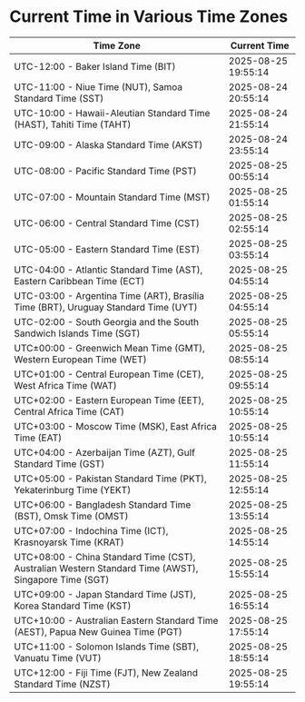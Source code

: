 # Current Time in Various Time Zones

| Time Zone | Current Time |
|-----------|--------------|
| UTC-12:00 - Baker Island Time (BIT) | 2025-08-25 19:55:14 |
| UTC-11:00 - Niue Time (NUT), Samoa Standard Time (SST) | 2025-08-24 20:55:14 |
| UTC-10:00 - Hawaii-Aleutian Standard Time (HAST), Tahiti Time (TAHT) | 2025-08-24 21:55:14 |
| UTC-09:00 - Alaska Standard Time (AKST) | 2025-08-24 23:55:14 |
| UTC-08:00 - Pacific Standard Time (PST) | 2025-08-25 00:55:14 |
| UTC-07:00 - Mountain Standard Time (MST) | 2025-08-25 01:55:14 |
| UTC-06:00 - Central Standard Time (CST) | 2025-08-25 02:55:14 |
| UTC-05:00 - Eastern Standard Time (EST) | 2025-08-25 03:55:14 |
| UTC-04:00 - Atlantic Standard Time (AST), Eastern Caribbean Time (ECT) | 2025-08-25 04:55:14 |
| UTC-03:00 - Argentina Time (ART), Brasília Time (BRT), Uruguay Standard Time (UYT) | 2025-08-25 04:55:14 |
| UTC-02:00 - South Georgia and the South Sandwich Islands Time (SGT) | 2025-08-25 05:55:14 |
| UTC±00:00 - Greenwich Mean Time (GMT), Western European Time (WET) | 2025-08-25 08:55:14 |
| UTC+01:00 - Central European Time (CET), West Africa Time (WAT) | 2025-08-25 09:55:14 |
| UTC+02:00 - Eastern European Time (EET), Central Africa Time (CAT) | 2025-08-25 10:55:14 |
| UTC+03:00 - Moscow Time (MSK), East Africa Time (EAT) | 2025-08-25 10:55:14 |
| UTC+04:00 - Azerbaijan Time (AZT), Gulf Standard Time (GST) | 2025-08-25 11:55:14 |
| UTC+05:00 - Pakistan Standard Time (PKT), Yekaterinburg Time (YEKT) | 2025-08-25 12:55:14 |
| UTC+06:00 - Bangladesh Standard Time (BST), Omsk Time (OMST) | 2025-08-25 13:55:14 |
| UTC+07:00 - Indochina Time (ICT), Krasnoyarsk Time (KRAT) | 2025-08-25 14:55:14 |
| UTC+08:00 - China Standard Time (CST), Australian Western Standard Time (AWST), Singapore Time (SGT) | 2025-08-25 15:55:14 |
| UTC+09:00 - Japan Standard Time (JST), Korea Standard Time (KST) | 2025-08-25 16:55:14 |
| UTC+10:00 - Australian Eastern Standard Time (AEST), Papua New Guinea Time (PGT) | 2025-08-25 17:55:14 |
| UTC+11:00 - Solomon Islands Time (SBT), Vanuatu Time (VUT) | 2025-08-25 18:55:14 |
| UTC+12:00 - Fiji Time (FJT), New Zealand Standard Time (NZST) | 2025-08-25 19:55:14 |
